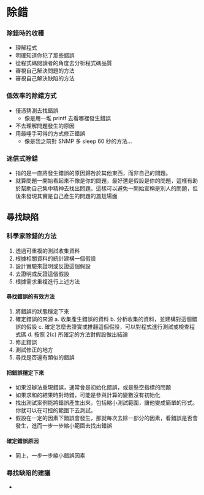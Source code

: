 # 除錯
### 除錯時的收穫
* 理解程式
* 明確知道你犯了那些錯誤
* 從程式碼閱讀者的角度去分析程式碼品質
* 審視自己解決問題的方法
* 審視自己解決缺陷的方法

### 低效率的除錯方式
* 僅憑猜測去找錯誤
	* 像是用一堆 printf 去看哪裡發生錯誤
* 不去理解問題發生的原因
* 用最唾手可得的方式修正錯誤
	* 像是我之前對 SNMP 多 sleep 60 秒的方法...
### 迷信式除錯
* 指的是一直將發生錯誤的原因歸咎於其他東西，而非自己的問題。
* 就算問題一開始看起來不像是你的問題，最好還是假設是你的問題，這樣有助於幫助自己集中精神去找出問題。這樣可以避免一開始宣稱是別人的問題，但後來發現其實是自己產生的問題的尷尬場面

## 尋找缺陷
### 科學家除錯的方法
1. 透過可重複的測試收集資料
2. 根據相關資料的統計建構一個假設
3. 設計實驗來證明或反證這個假設
4. 去證明或反證這個假設
5. 根據需求重複進行上述方法

#### 尋找錯誤的有效方法
1. 將錯誤的狀態穩定下來
2. 確定錯誤的來源
	a. 收集產生錯誤的資料
	b. 分析收集的資料，並建構對這個錯誤的假設
	c. 確定怎麼去證實或推翻這個假設，可以對程式進行測試或檢查程式碼
	d. 按照 2\(c\) 所確定的方法對假設做出結論
3. 修正錯誤
4. 測試修正的地方
5. 尋找是否還有類似的錯誤

#### 把錯誤穩定下來
* 如果沒辦法重現錯誤，通常會是初始化錯誤，或是懸空指標的問題
* 如果求和的結果時對時錯，可能是參與計算的變數沒有初始化
* 找出測試案例能將錯誤產生出來，包括縮小測試範圍，讓他變成簡單的形式。你就可以在可控的範圍下去測試。
* 假設在一定的因素下錯誤會發生，那就每次去除一部分的因素，看錯誤是否會發生，進而一步一步縮小範圍去找出錯誤
#### 確定錯誤原因
* 同上，一步一步縮小錯誤因素
### 尋找缺陷的建議
* 
<!--stackedit_data:
eyJoaXN0b3J5IjpbLTQwMTMyMDEzMiwtMTkxODY4Mjc2MSwxOT
I3MDgyMzg1LC0xNTQxNDY3NzY1LC0yNTQyNzkyMjksMTk3MzUw
NTEwNl19
-->